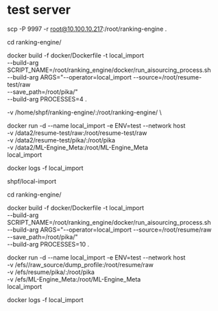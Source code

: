 # test server


<!-- 拉代码 -->
scp -P 9997 -r root@10.100.10.217:/root/ranking-engine .
<!-- cd ranking-engine -->
cd ranking-engine/
<!-- docker build -->
docker build -f docker/Dockerfile -t local_import \
--build-arg SCRIPT_NAME=/root/ranking_engine/docker/run_aisourcing_process.sh \
--build-arg ARGS="--operator=local_import --source=/root/resume-test/raw \
--save_path=/root/pika/" \
--build-arg PROCESSES=4 .

<!-- docker run -->
-v /home/shpf/ranking-engine/:/root/ranking-engine/ \

docker run -d --name local_import -e ENV=test --network host \
-v /data2/resume-test/raw:/root/resume-test/raw \
-v /data2/resume-test/pika/:/root/pika \
-v /data2/ML-Engine_Meta:/root/ML-Engine_Meta \
local_import


docker logs -f local_import



<!-- prod server  -->
<!-- prod server  -->

<!-- branch: -->
shpf/local-import
<!-- cd ranking-engine -->
cd ranking-engine/
<!-- prod server  -->
docker build -f docker/Dockerfile -t local_import \
--build-arg SCRIPT_NAME=/root/ranking_engine/docker/run_aisourcing_process.sh \
--build-arg ARGS="--operator=local_import --source=/root/resume/raw \
--save_path=/root/pika/" \
--build-arg PROCESSES=10 .

<!-- docker run -->
docker run -d --name local_import -e ENV=test --network host \
-v /efs//raw_source/dump_profile:/root/resume/raw \
-v /efs/resume/pika/:/root/pika \
-v /efs/ML-Engine_Meta:/root/ML-Engine_Meta \
local_import

docker logs -f local_import
